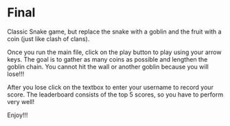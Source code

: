 # Final

Classic Snake game, but replace the snake with a goblin  and the fruit with a coin (just like clash of clans).

Once you run the main file, click on the play button to play using your arrow keys. The goal is to gather as many coins as possible and lengthen the goblin chain. You cannot hit the wall or another goblin because you will lose!!! 

After you lose click on the textbox to enter your username to record your score. The leaderboard consists of the top 5 scores, so you have to perform very well!

Enjoy!!!

